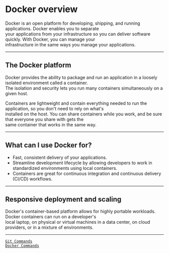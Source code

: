 # Docker overview
Docker is an open platform for developing, shipping, and running applications. Docker enables you to separate <br>
your applications from your infrastructure so you can deliver software quickly. With Docker, you can manage your<br>
infrastructure in the same ways you manage your applications.
<hr>

## The Docker platform
Docker provides the ability to package and run an application in a loosely isolated environment called a container.<br>
The isolation and security lets you run many containers simultaneously on a given host. 

Containers are lightweight and contain everything needed to run the application, so you don't need to rely on what's<br>
installed on the host. You can share containers while you work, and be sure that everyone you share with gets the <br>
same container that works in the same way.
<hr>

## What can I use Docker for?
 - Fast, consistent delivery of your applications.
 - Streamline development lifecycle by allowing developers to work in standardized environments using local containers. 
 - Containers are great for continuous integration and continuous delivery (CI/CD) workflows.
<hr>

## Responsive deployment and scaling
Docker's container-based platform allows for highly portable workloads. Docker containers can run on a developer's <br>
local laptop, on physical or virtual machines in a data center, on cloud providers, or in a mixture of environments.
<hr>

[`Git Commands`](../git/git_commands.md)<br>
[`Docker Commands`](./docker_commands.md)